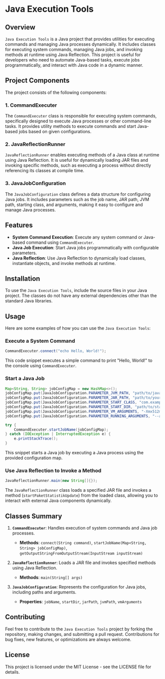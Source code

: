 # Java Execution Tools

## Overview
`Java Execution Tools` is a Java project that provides utilities for executing commands and managing Java processes dynamically. It includes classes for executing system commands, managing Java jobs, and invoking methods at runtime using Java Reflection. This project is useful for developers who need to automate Java-based tasks, execute jobs programmatically, and interact with Java code in a dynamic manner.

## Project Components
The project consists of the following components:

### 1. CommandExecuter
The `CommandExecuter` class is responsible for executing system commands, specifically designed to execute Java processes or other command-line tasks. It provides utility methods to execute commands and start Java-based jobs based on given configurations.

### 2. JavaReflectionRunner
`JavaReflectionRunner` enables executing methods of a Java class at runtime using Java Reflection. It is useful for dynamically loading JAR files and invoking specific methods, such as executing a process without directly referencing its classes at compile time.

### 3. JavaJobConfiguration
The `JavaJobConfiguration` class defines a data structure for configuring Java jobs. It includes parameters such as the job name, JAR path, JVM path, starting class, and arguments, making it easy to configure and manage Java processes.

## Features
- **System Command Execution**: Execute any system command or Java-based command using `CommandExecuter`.
- **Java Job Execution**: Start Java jobs programmatically with configurable parameters.
- **Java Reflection**: Use Java Reflection to dynamically load classes, instantiate objects, and invoke methods at runtime.

## Installation
To use the `Java Execution Tools`, include the source files in your Java project. The classes do not have any external dependencies other than the standard Java libraries.

## Usage
Here are some examples of how you can use the `Java Execution Tools`:

### Execute a System Command
```java
CommandExecuter.connect("echo Hello, World!");
```
This code snippet executes a simple command to print "Hello, World!" to the console using `CommandExecuter`.

### Start a Java Job
```java
Map<String, String> jobConfigMap = new HashMap<>();
jobConfigMap.put(JavaJobConfiguration.PARAMETER_JVM_PATH, "path/to/java");
jobConfigMap.put(JavaJobConfiguration.PARAMETER_JAR_PATH, "path/to/your.jar");
jobConfigMap.put(JavaJobConfiguration.PARAMETER_START_CLASS, "com.example.Main");
jobConfigMap.put(JavaJobConfiguration.PARAMETER_START_DIR, "path/to/start/dir");
jobConfigMap.put(JavaJobConfiguration.PARAMETER_VM_ARGUMENTS, "-Xmx512m");
jobConfigMap.put(JavaJobConfiguration.PARAMETER_RUNNING_ARGUMENTS, "--arg1 value1");

try {
    CommandExecuter.startJobName(jobConfigMap);
} catch (IOException | InterruptedException e) {
    e.printStackTrace();
}
```
This snippet starts a Java job by executing a Java process using the provided configuration map.

### Use Java Reflection to Invoke a Method
```java
JavaReflectionRunner.main(new String[]{});
```
The `JavaReflectionRunner` class loads a specified JAR file and invokes a method (`startPaketStatistikUpdate`) from the loaded class, allowing you to interact with external Java components dynamically.

## Classes Summary
1. **`CommandExecuter`**: Handles execution of system commands and Java job processes.
    - **Methods**: `connect(String command)`, `startJobName(Map<String, String> jobConfigMap)`, `getOutputStringFromOutputStream(InputStream inputStream)`

2. **`JavaReflectionRunner`**: Loads a JAR file and invokes specified methods using Java Reflection.
    - **Methods**: `main(String[] args)`

3. **`JavaJobConfiguration`**: Represents the configuration for Java jobs, including paths and arguments.
    - **Properties**: `jobName`, `startDir`, `jarPath`, `jvmPath`, `vmArguments`

## Contributing
Feel free to contribute to the `Java Execution Tools` project by forking the repository, making changes, and submitting a pull request. Contributions for bug fixes, new features, or optimizations are always welcome.

## License
This project is licensed under the MIT License - see the LICENSE file for details.

